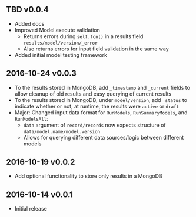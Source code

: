 ## TBD v0.0.4
- Added docs
- Improved Model.execute validation
  - Returns errors during `self.fcn()` in a results field `results/model/version/_error`
  - Also returns errors for input field validation in the same way
- Added initial model testing framework

## 2016-10-24 v0.0.3
- To the results stored in MongoDB, add `_timestamp` and `_current` fields to allow cleanup of old results and easy querying of current results
- To the results stored in MongoDB, under `model/version`, add `_status` to indicate whether or not, at runtime, the results were `active` or `draft`
- Major: Changed input data format for `RunModels`, `RunSummaryModels`, and `RunModelsAll`:
  - `data` argument of `record/records` now expects structure of `data/model.name/model.version`
  - Allows for querying different data sources/logic between different models

## 2016-10-19 v0.0.2
- Add optional functionality to store only results in a MongoDB

## 2016-10-14 v0.0.1
- Initial release

